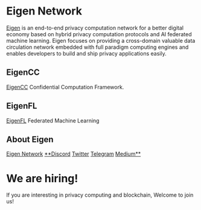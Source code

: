 # Eigen Network 

[Eigen](https://www.ieigen.com/) is an end-to-end privacy computation network for a better digital economy based on hybrid privacy computation protocols and AI federated machine learning. Eigen focuses on providing a cross-domain valuable data circulation network embedded with full paradigm computing engines and enables developers to build and ship privacy applications easily. 

## EigenCC
[EigenCC](./cc) Confidential Computation Framework.

## EigenFL
[EigenFL](./fl) Federated Machine Learning

## About Eigen
[Eigen Network](https://www.ieigen.com/)
[**Discord](https://discord.gg/KJeFDM5v)
[Twitter](https://twitter.com/Eigen_Network)
[Telegram](https://t.me/Eigen_Network)
[Medium**](https://medium.com/@iEigen)

# We are hiring!

If you are interesting in privacy computing and blockchain, Welcome to join us!
